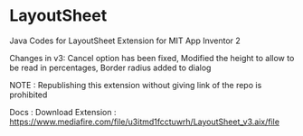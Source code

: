 # LayoutSheet
Java Codes for LayoutSheet Extension for MIT App Inventor 2

Changes in v3: Cancel option has been fixed, Modified the height to allow to be read in percentages, Border radius added to dialog

NOTE : Republishing this extension without giving link of the repo is prohibited 

Docs : 
Download Extension : https://www.mediafire.com/file/u3itmd1fcctuwrh/LayoutSheet_v3.aix/file
